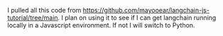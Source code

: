 I pulled all this code from https://github.com/mayooear/langchain-js-tutorial/tree/main. I plan on using it to see if I can get langchain running locally in a Javascript environment. If not I will switch to Python.
